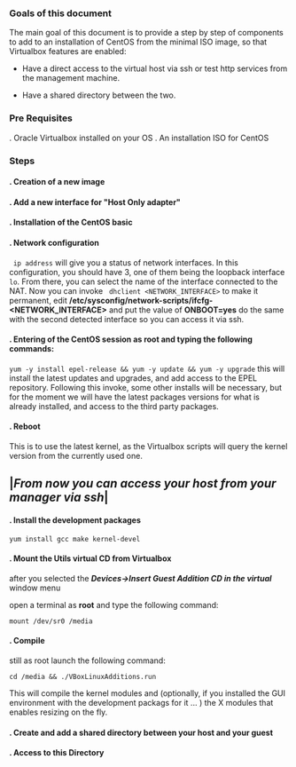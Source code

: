 ### Goals of this document
The main goal of this document is to provide a step by step of components to add to an installation of CentOS from the minimal ISO image, so that Virtualbox features are enabled:

- Have a direct access to the virtual host via ssh or test http services from the management machine.

- Have a shared directory between the two.

### Pre Requisites

. Oracle Virtualbox installed on your OS
. An installation ISO for CentOS

### Steps
#### . Creation of a new image
#### . Add a new interface for "Host Only adapter"
#### . Installation of the CentOS basic 
#### . Network configuration

``` ip address``` will give you a status of network interfaces. In this configuration, you should have 3, one of them being the loopback interface `lo`. 
From there, you can select the name of the interface connected to the NAT. Now you can invoke
``` dhclient <NETWORK_INTERFACE>```
to make it permanent, edit **/etc/sysconfig/network-scripts/ifcfg-<NETWORK_INTERFACE>** and put the value of **ONBOOT=yes**
do the same with the second detected interface so you can access it via ssh.

#### . Entering of the CentOS session as root and typing the following commands:

``` yum -y install epel-release && yum -y update && yum -y upgrade ``` this will install the latest updates and upgrades, and add access to the EPEL repository. Following this invoke, some other installs will be necessary, but for the moment we will have the latest packages versions for what is already installed, and access to the third party packages.

#### . Reboot 

This is to use the latest kernel, as the Virtualbox scripts will query the kernel version from the currently used one.



|***From now you can  access your host from your manager via ssh***|
---
#### . Install the development packages

``` yum install gcc make kernel-devel ```


#### . Mount the Utils virtual CD from Virtualbox

after you selected the ***Devices->Insert Guest Addition CD in the virtual*** window menu

open a terminal as **root** and type the following command:

``` mount /dev/sr0 /media ```
#### . Compile

still as root launch the following command:

```cd /media && ./VBoxLinuxAdditions.run```

This will compile the kernel modules and (optionally, if you installed the GUI environment with the development packags for it ... ) the X modules that enables resizing on the fly.
 

#### . Create and add a shared directory between your host and your guest

#### . Access to this Directory